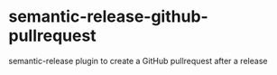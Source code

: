# semantic-release-github-pullrequest
semantic-release plugin to create a GitHub pullrequest after a release
